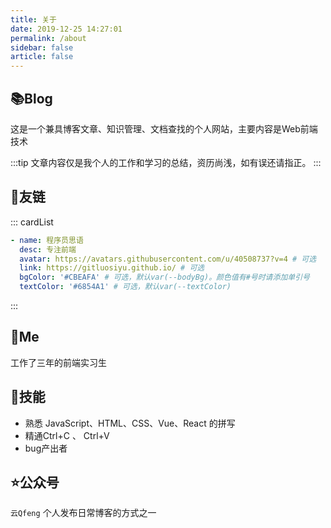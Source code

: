```yaml
---
title: 关于
date: 2019-12-25 14:27:01
permalink: /about
sidebar: false
article: false
---
```


## 📚Blog
这是一个兼具博客文章、知识管理、文档查找的个人网站，主要内容是Web前端技术

:::tip
文章内容仅是我个人的工作和学习的总结，资历尚浅，如有误还请指正。
:::


## 🎨友链
::: cardList
```yaml
- name: 程序员思语
  desc: 专注前端
  avatar: https://avatars.githubusercontent.com/u/40508737?v=4 # 可选
  link: https://gitluosiyu.github.io/ # 可选
  bgColor: '#CBEAFA' # 可选，默认var(--bodyBg)。颜色值有#号时请添加单引号
  textColor: '#6854A1' # 可选，默认var(--textColor)
```
:::


## 🐼Me
工作了三年的前端实习生

## 🐛技能
* 熟悉 JavaScript、HTML、CSS、Vue、React 的拼写
* 精通Ctrl+C 、 Ctrl+V
* bug产出者

<!-- 本人↓↓↓

<img src='https://cdn.jsdelivr.net/gh/xugaoyi/image_store/blog/20200103123203.jpg' alt='本人照片' style="width:106px;"> -->


## ⭐️公众号
`云Qfeng` 个人发布日常博客的方式之一

